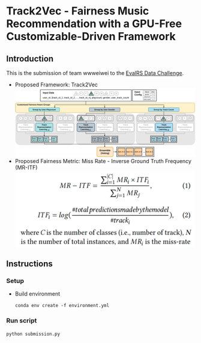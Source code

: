 # Track2Vec - Fairness Music Recommendation with a GPU-Free Customizable-Driven Framework

## Introduction

This is the submission of team wwweiwei to the [EvalRS Data Challenge](https://github.com/RecList/evalRS-CIKM-2022). 
* Proposed Framework: Track2Vec
![Track2Vec Framework](images/Track2Vec_framework.jpg)
* Proposed Fairness Metric: Miss Rate - Inverse Ground Truth Frequency (MR-ITF)
![MR-ITF Equation](images/MR_ITF_equation.jpg)

## Instructions
### Setup
- Build environment
    ```
    conda env create -f environment.yml
    ```
### Run script
  ```
  python submission.py
  ```
